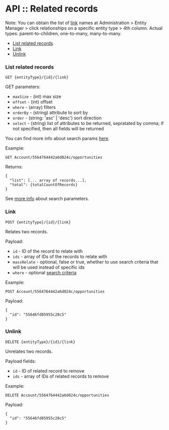 # API :: Related records

Note: You can obtain the list of [link](../../administration/terms-and-naming.md#link) names at Administration > Entity Manager > click relationships on a specific entity type > 4th column. Actual types: parent-to-children, one-to-many, many-to-many.

* [List related records](#list-related-records)
* [Link](#link)
* [Unlink](#unlink)

### List related records

`GET {entityType}/{id}/{link}`

GET parameters:

* `maxSize` - (int) max size
* `offset` - (int) offset
* `where` - (array) filters
* `orderBy` - (string) attribute to sort by
* `order` - (string: 'asc' | 'desc') sort direction
* `select` - (string) list of attributes to be returned, sepratated by comma; if not specified, then all fields will be returned

You can find more info about search params [here](../api-search-params.md).

Example:

`GET Account/5564764442a6d024c/opportunities`

Returns:

```
{
  "list": [... array of records...],
  "total": {totalCountOfRecords}
}
```

See [more info](../api-search-params.md) about search parameters.

### Link

`POST {entityType}/{id}/{link}`

Relates two records.

Payload:

* `id` - ID of the record to relate with
* `ids` - array of IDs of the records to relate with
* `massRelate` - optional, false or true, whether to use search criteria that will be used instead of specific ids
* `where` - optional [search criteria](../api-search-params.md#where)

Example:

`POST Account/5564764442a6d024c/opportunities`

Payload:
```
{
  "id": "55646fd85955c28c5"
}
```

### Unlink

`DELETE {entityType}/{id}/{link}`

Unrelates two records.

Payload fields:

* `id` - ID of related record to remove
* `ids` - array of IDs of related records to remove

Example:

`DELETE Account/5564764442a6d024c/opportunities`

Payload:
```
{
  "id": "55646fd85955c28c5"
}
```
